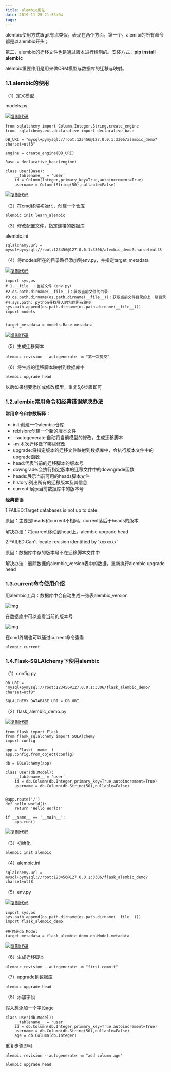 ```yaml
---
title: alembic用法
date: 2019-11-25 21:53:04
tags:
---
```


alembic使用方式跟git有点类似，表现在两个方面，第一个，alemibi的所有命令都是以alembic开头；

<!--more-->

第二，alembic的迁移文件也是通过版本进行控制的。安装方式：**pip install alembic**

alembic重要作用是用来做ORM模型与数据库的迁移与映射。

### **1.1.alembic的使用**

 （1）定义模型

models.py

[![复制代码](https://common.cnblogs.com/images/copycode.gif)](javascript:void(0);)

```
from sqlalchemy import Column,Integer,String,create_engine
from  sqlalchemy.ext.declarative import declarative_base

DB_URI = "mysql+pymysql://root:123456@127.0.0.1:3306/alembic_demo?charset=utf8"

engine = create_engine(DB_URI)

Base = declarative_base(engine)

class User(Base):
    __tablename__ = 'user'
    id = Column(Integer,primary_key=True,autoincrement=True)
    username = Column(String(50),nullable=False)
```

[![复制代码](https://common.cnblogs.com/images/copycode.gif)](javascript:void(0);)

（2）在cmd终端初始化，创建一个仓库

```
alembic init learn_alembic
```

（3）修改配置文件，指定连接的数据库

alembic.ini

```
sqlalchemy.url = mysql+pymysql://root:123456@127.0.0.1:3306/alembic_demo?charset=utf8
```

（4）将models所在的目录路径添加到env.py，并指定target_metadata

[![复制代码](https://common.cnblogs.com/images/copycode.gif)](javascript:void(0);)

```
import sys,os
# 1.__file__：当前文件（env.py）
#2.os.path.dirname(__file__)：获取当前文件的目录
#3.os.path.dirname(os.path.dirname(__file__))：获取当前文件目录的上一级目录
#4.sys.path: python寻找导入的包的所有路径
sys.path.append(os.path.dirname(os.path.dirname(__file__)))
import models


target_metadata = models.Base.metadata
```

[![复制代码](https://common.cnblogs.com/images/copycode.gif)](javascript:void(0);)

（5）生成迁移脚本

```
alembic revision --autogenerate -m "第一次提交"
```

（6）将生成的迁移脚本映射到数据库中

```
alembic upgrade head
```

以后如果想要添加或修改模型，重复5,6步骤即可

 

### **1.2.alembic常用命令和经典错误解决办法**

**常用命令和参数解释：**

- init:创建一个alembic仓库
- rebision:创建一个新的版本文件
- --autogenerate:自动将当前模型的修改，生成迁移脚本
- -m:本次迁移做了哪些修改
- upgrade:将指定版本的迁移文件映射到数据库中，会执行版本文件中的upgrade函数
- head:代表当前的迁移脚本的版本号
- downgrade:会执行指定版本的迁移文件中的downgrade函数
- heads:展示当前可用的heads脚本文件
- history:列出所有的迁移版本及其信息
- current:展示当前数据库中的版本号

 **经典错误**

1.FAILED:Target databases is not up to date.

  原因：主要是heads和current不相同。current落后于heads的版本

  解决办法：将current移动到head上。alembic upgrade head

2.FAILED:Can't locate revision identified by 'xxxxxxx'

  原因：数据库中存的版本号不在迁移脚本文件中

  解决办法：删除数据的alembic_version表中的数据，重新执行alembic upgrade head

 

### **1.3.current命令使用介绍**

用alembic工具：数据库中会自动生成一张表alembic_version

![img](https://images2018.cnblogs.com/blog/1299879/201805/1299879-20180527141931870-1336084115.png)

在数据库中可以查看当前的版本号

![img](https://images2018.cnblogs.com/blog/1299879/201805/1299879-20180527142145134-251564843.png)

在cmd终端也可以通过current命令查看

```
alembic current
```

 

### **1.4.Flask-SQLAlchemy下使用alembic**

（1）config.py

```
DB_URI = "mysql+pymysql://root:123456@127.0.0.1:3306/flask_alembic_demo?charset=utf8"

SQLALCHEMY_DATABASE_URI = DB_URI
```

（2）flask_alembic_demo.py

[![复制代码](https://common.cnblogs.com/images/copycode.gif)](javascript:void(0);)

```
from flask import Flask
from flask_sqlalchemy import SQLAlchemy
import config

app = Flask(__name__)
app.config.from_object(config)

db = SQLAlchemy(app)

class User(db.Model):
    __tablename__ = 'user'
    id = db.Column(db.Integer,primary_key=True,autoincrement=True)
    username = db.Column(db.String(50),nullable=False)
  

@app.route('/')
def hello_world():
    return 'Hello World!'

if __name__ == '__main__':
    app.run()
```

[![复制代码](https://common.cnblogs.com/images/copycode.gif)](javascript:void(0);)

（3）初始化

```
alembic init alembic
```

（4）alembic.ini

```
sqlalchemy.url = mysql+pymysql://root:123456@127.0.0.1:3306/flask_alembic_demo?charset=utf8
```

（5）env.py

[![复制代码](https://common.cnblogs.com/images/copycode.gif)](javascript:void(0);)

```
import sys,os
sys.path.append(os.path.dirname(os.path.dirname(__file__)))
import flask_alembic_demo

#用的是db.Model
target_metadata = flask_alembic_demo.db.Model.metadata
```

[![复制代码](https://common.cnblogs.com/images/copycode.gif)](javascript:void(0);)

（6）生成迁移脚本

```
alembic revision --autogenerate -m "first commit"
```

（7）upgrade到数据库

```
alembic upgrade head
```

（8）添加字段

假入想添加一个字段age

```
class User(db.Model):
    __tablename__ = 'user'
    id = db.Column(db.Integer,primary_key=True,autoincrement=True)
    username = db.Column(db.String(50),nullable=False)
    age = db.Column(db.Integer)
```

重复步骤即可

```
alembic revision --autogenerate -m "add column age"

alembic upgrade head
```

 
